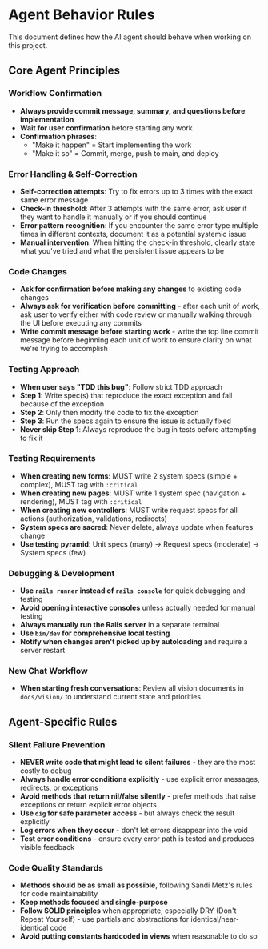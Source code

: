 # Agent Behavior Rules

This document defines how the AI agent should behave when working on this project.

## Core Agent Principles

### Workflow Confirmation
- **Always provide commit message, summary, and questions before implementation**
- **Wait for user confirmation** before starting any work
- **Confirmation phrases**: 
  - "Make it happen" = Start implementing the work
  - "Make it so" = Commit, merge, push to main, and deploy

### Error Handling & Self-Correction
- **Self-correction attempts**: Try to fix errors up to 3 times with the exact same error message
- **Check-in threshold**: After 3 attempts with the same error, ask user if they want to handle it manually or if you should continue
- **Error pattern recognition**: If you encounter the same error type multiple times in different contexts, document it as a potential systemic issue
- **Manual intervention**: When hitting the check-in threshold, clearly state what you've tried and what the persistent issue appears to be

### Code Changes
- **Ask for confirmation before making any changes** to existing code changes
- **Always ask for verification before committing** - after each unit of work, ask user to verify either with code review or manually walking through the UI before executing any commits
- **Write commit message before starting work** - write the top line commit message before beginning each unit of work to ensure clarity on what we're trying to accomplish

### Testing Approach
- **When user says "TDD this bug"**: Follow strict TDD approach
- **Step 1**: Write spec(s) that reproduce the exact exception and fail because of the exception
- **Step 2**: Only then modify the code to fix the exception
- **Step 3**: Run the specs again to ensure the issue is actually fixed
- **Never skip Step 1**: Always reproduce the bug in tests before attempting to fix it

### Testing Requirements
- **When creating new forms**: MUST write 2 system specs (simple + complex), MUST tag with `:critical`
- **When creating new pages**: MUST write 1 system spec (navigation + rendering), MUST tag with `:critical`
- **When creating new controllers**: MUST write request specs for all actions (authorization, validations, redirects)
- **System specs are sacred**: Never delete, always update when features change
- **Use testing pyramid**: Unit specs (many) → Request specs (moderate) → System specs (few)

### Debugging & Development
- **Use `rails runner` instead of `rails console`** for quick debugging and testing
- **Avoid opening interactive consoles** unless actually needed for manual testing
- **Always manually run the Rails server** in a separate terminal
- **Use `bin/dev` for comprehensive local testing**
- **Notify when changes aren't picked up by autoloading** and require a server restart

### New Chat Workflow
- **When starting fresh conversations**: Review all vision documents in `docs/vision/` to understand current state and priorities

## Agent-Specific Rules

### Silent Failure Prevention
- **NEVER write code that might lead to silent failures** - they are the most costly to debug
- **Always handle error conditions explicitly** - use explicit error messages, redirects, or exceptions
- **Avoid methods that return nil/false silently** - prefer methods that raise exceptions or return explicit error objects
- **Use `dig` for safe parameter access** - but always check the result explicitly
- **Log errors when they occur** - don't let errors disappear into the void
- **Test error conditions** - ensure every error path is tested and produces visible feedback

### Code Quality Standards
- **Methods should be as small as possible**, following Sandi Metz's rules for code maintainability
- **Keep methods focused and single-purpose**
- **Follow SOLID principles** when appropriate, especially DRY (Don't Repeat Yourself) - use partials and abstractions for identical/near-identical code
- **Avoid putting constants hardcoded in views** when reasonable to do so
